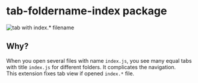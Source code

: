# tab-foldername-index package

![tab with index.* filename](https://cloud.githubusercontent.com/assets/4091305/15119111/56c7343a-1620-11e6-9618-e650c236b44d.png)

## Why?
When you open several files with name `index.js`, you see many equal tabs with title `index.js` for different folders. It complicates the navigation.  
This extension fixes tab view if opened `index.*` file.

